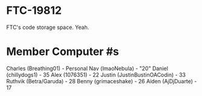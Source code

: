 # FTC-19812
FTC's code storage space. Yeah.
# Member Computer #s
Charles (Breathing01) - Personal
Nav (lmaoNebula) - "20"
Daniel (chillydogs1) - 35
Alex (1076351) - 22
Justin (JustinBustinOACodin) - 33
Ruthvik (Betra/Garuda) - 28
Benny (grimaceshake) - 26
Aiden (AjDjDuarte) - 17
